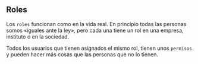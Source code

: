 ## Roles

Los ``roles`` funcionan como en la vida real. En principio todas las personas somos «iguales ante la ley», pero cada una tiene un rol en una empresa, instituto o en la sociedad.

Todos los usuarios que tienen asignados el mismo rol, tienen unos ``permisos`` y pueden hacer más cosas que las personas que no lo tienen.